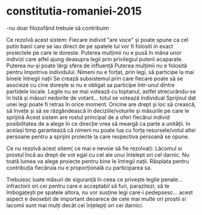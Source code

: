 # constitutia-romaniei-2015
-nu doar filozofând trebuie să contribuim

Ce rezolvă acest sistem: 
Fiecare individ "are voce" și poate spune ca cel putin banii care se iau direct de pe spatele lui vor fi folositi in exact proiectele pe care le doreste.
Puterea mulțimii nu e pusă în mâna unor indivizi care atfel ajung deasupra legii prin privilegiul puterii acaparate.
Puterea nu-și poate lărgi sfera de influență
Puterea mulțimii nu e folosită pentru împotriva individului. 
Nimeni nu e forțat, prin legi, să participe la mai binele întregii nații
Se crează subsistemul prin care fiecare poate să se asocieze cu cine dorește si nu e obligat sa participe într-unul dintre partidele locale.
Legile nu se mai votează cu toptanul, astfel strecurându-se în listă și măsuri nedorite de votant... totul se votează individual
Sprijinul dat unei legi poate fi retras în orice moment. Oricine are drept și loc să crească, să învețe și să se răzgândească în deciziile/voturile și măsurile pe care le sprijină
Acest sistem are rostul principal de a oferi fiecărui individ posibilitatea de a alege în ce direcție vrea să meargă ca parte a unității. In același timp garantează că nimeni nu poate lua cu forța resursele/votul altei persoane pentru a sprijini proiecte la care respectiva persoană se opune.



Ce nu rezolvă acest sitem( ce mai e nevoie să fie rezolvat):
Lăcomul si prostul încă au drept de vot egal cu cel ale unui întelept ori cel darnic. Nu toată lumea va alege proiecte pentru bine le întregii nații.
Răsplata pentru contribuția fiecăruia nu e proporțională cu participarea sa.

Trebuiesc luate măsuri de siguranță în ceea ce privește legile penale... infractorii ori cei pentru care e acceptabil să furi, parazitezi, să te îmbogațești pe spatele altora, nu vor susține legi care-i pedepsesc... acest aspect e deosebit de important deoarece de cele mai multe ori proștii si lacomii sunt mai mulți decât cei înțelepți ori cei darnici.

